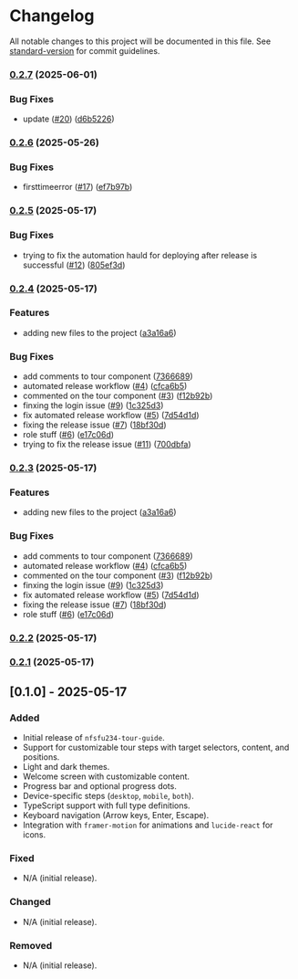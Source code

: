 # Changelog

All notable changes to this project will be documented in this file. See [standard-version](https://github.com/conventional-changelog/standard-version) for commit guidelines.

### [0.2.7](https://github.com/nforshifu234dev/nfsfu234-tour-guide/compare/v0.2.6...v0.2.7) (2025-06-01)


### Bug Fixes

* update ([#20](https://github.com/nforshifu234dev/nfsfu234-tour-guide/issues/20)) ([d6b5226](https://github.com/nforshifu234dev/nfsfu234-tour-guide/commit/d6b5226823656b70a0083ea95c19118d5b95640f))

### [0.2.6](https://github.com/nforshifu234dev/nfsfu234-tour-guide/compare/v0.2.5...v0.2.6) (2025-05-26)


### Bug Fixes

* firsttimeerror ([#17](https://github.com/nforshifu234dev/nfsfu234-tour-guide/issues/17)) ([ef7b97b](https://github.com/nforshifu234dev/nfsfu234-tour-guide/commit/ef7b97b41520b43af6bbdc54d7da1e2ca66b70ce))

### [0.2.5](https://github.com/nforshifu234dev/nfsfu234-tour-guide/compare/v0.2.4...v0.2.5) (2025-05-17)


### Bug Fixes

* trying to fix the automation hauld for deploying after release is successful ([#12](https://github.com/nforshifu234dev/nfsfu234-tour-guide/issues/12)) ([805ef3d](https://github.com/nforshifu234dev/nfsfu234-tour-guide/commit/805ef3d31cb2931fb1574b329a53800a7e9b707a))

### [0.2.4](https://github.com/nforshifu234dev/nfsfu234-tour-guide/compare/v0.2.0...v0.2.4) (2025-05-17)


### Features

* adding new files to the project ([a3a16a6](https://github.com/nforshifu234dev/nfsfu234-tour-guide/commit/a3a16a6644e87e51a9c71101b203ce90b79344c9))


### Bug Fixes

* add comments to tour component ([7366689](https://github.com/nforshifu234dev/nfsfu234-tour-guide/commit/7366689cda5c557b94731117b066782a8a5a7de8))
* automated release workflow ([#4](https://github.com/nforshifu234dev/nfsfu234-tour-guide/issues/4)) ([cfca6b5](https://github.com/nforshifu234dev/nfsfu234-tour-guide/commit/cfca6b53ea14132d34ea59eea06c200eeaddb627))
* commented on the tour component ([#3](https://github.com/nforshifu234dev/nfsfu234-tour-guide/issues/3)) ([f12b92b](https://github.com/nforshifu234dev/nfsfu234-tour-guide/commit/f12b92b1bf9443ff757783684ac5c8fb1800d7a2))
* finxing the login issue ([#9](https://github.com/nforshifu234dev/nfsfu234-tour-guide/issues/9)) ([1c325d3](https://github.com/nforshifu234dev/nfsfu234-tour-guide/commit/1c325d3c45a4ad154f5a3f42501c62530d6be401))
* fix automated release workflow ([#5](https://github.com/nforshifu234dev/nfsfu234-tour-guide/issues/5)) ([7d54d1d](https://github.com/nforshifu234dev/nfsfu234-tour-guide/commit/7d54d1d4de40f5ff56dfe3bcca62861c35d9fabb))
* fixing the release issue ([#7](https://github.com/nforshifu234dev/nfsfu234-tour-guide/issues/7)) ([18bf30d](https://github.com/nforshifu234dev/nfsfu234-tour-guide/commit/18bf30df6f8dcf005c17ff48eb8a7e58fae34ccd))
* role stuff ([#6](https://github.com/nforshifu234dev/nfsfu234-tour-guide/issues/6)) ([e17c06d](https://github.com/nforshifu234dev/nfsfu234-tour-guide/commit/e17c06dc78ac7139b004133e7ef89d45f446f4c1))
* trying to fix the release issue ([#11](https://github.com/nforshifu234dev/nfsfu234-tour-guide/issues/11)) ([700dbfa](https://github.com/nforshifu234dev/nfsfu234-tour-guide/commit/700dbfa58fe56b85b8290b2a428206b53789dcea))

### [0.2.3](https://github.com/nforshifu234dev/nfsfu234-tour-guide/compare/v0.2.0...v0.2.3) (2025-05-17)


### Features

* adding new files to the project ([a3a16a6](https://github.com/nforshifu234dev/nfsfu234-tour-guide/commit/a3a16a6644e87e51a9c71101b203ce90b79344c9))


### Bug Fixes

* add comments to tour component ([7366689](https://github.com/nforshifu234dev/nfsfu234-tour-guide/commit/7366689cda5c557b94731117b066782a8a5a7de8))
* automated release workflow ([#4](https://github.com/nforshifu234dev/nfsfu234-tour-guide/issues/4)) ([cfca6b5](https://github.com/nforshifu234dev/nfsfu234-tour-guide/commit/cfca6b53ea14132d34ea59eea06c200eeaddb627))
* commented on the tour component ([#3](https://github.com/nforshifu234dev/nfsfu234-tour-guide/issues/3)) ([f12b92b](https://github.com/nforshifu234dev/nfsfu234-tour-guide/commit/f12b92b1bf9443ff757783684ac5c8fb1800d7a2))
* finxing the login issue ([#9](https://github.com/nforshifu234dev/nfsfu234-tour-guide/issues/9)) ([1c325d3](https://github.com/nforshifu234dev/nfsfu234-tour-guide/commit/1c325d3c45a4ad154f5a3f42501c62530d6be401))
* fix automated release workflow ([#5](https://github.com/nforshifu234dev/nfsfu234-tour-guide/issues/5)) ([7d54d1d](https://github.com/nforshifu234dev/nfsfu234-tour-guide/commit/7d54d1d4de40f5ff56dfe3bcca62861c35d9fabb))
* fixing the release issue ([#7](https://github.com/nforshifu234dev/nfsfu234-tour-guide/issues/7)) ([18bf30d](https://github.com/nforshifu234dev/nfsfu234-tour-guide/commit/18bf30df6f8dcf005c17ff48eb8a7e58fae34ccd))
* role stuff ([#6](https://github.com/nforshifu234dev/nfsfu234-tour-guide/issues/6)) ([e17c06d](https://github.com/nforshifu234dev/nfsfu234-tour-guide/commit/e17c06dc78ac7139b004133e7ef89d45f446f4c1))

### [0.2.2](https://github.com/nforshifu234dev/nfsfu234-tour-guide/compare/v0.2.1...v0.2.2) (2025-05-17)

### [0.2.1](https://github.com/nforshifu234dev/nfsfu234-tour-guide/compare/v0.2.0...v0.2.1) (2025-05-17)

## [0.1.0] - 2025-05-17

### Added

- Initial release of `nfsfu234-tour-guide`.
- Support for customizable tour steps with target selectors, content, and positions.
- Light and dark themes.
- Welcome screen with customizable content.
- Progress bar and optional progress dots.
- Device-specific steps (`desktop`, `mobile`, `both`).
- TypeScript support with full type definitions.
- Keyboard navigation (Arrow keys, Enter, Escape).
- Integration with `framer-motion` for animations and `lucide-react` for icons.

### Fixed

- N/A (initial release).

### Changed

- N/A (initial release).

### Removed

- N/A (initial release).
